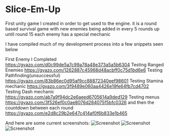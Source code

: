 # Slice-Em-Up
First unity game I created in order to get used to the engine.
it is a round based survival game with new enemies being added in every 5 rounds up until round 15
each enemy has a special mechanic

I have compiled much of my development process into a few snippets seen below

First Enemy I Completed
https://gyazo.com/d0c99de5a7c99a78a48e373a5a5b6304
Testing Ranged Enemies
https://gyazo.com/1262887c45968d48acbff0c75d1bd6e6 
Testing Pathfinding(unsuccessful)
 https://gyazo.com/83b86ec0d95af9cc88872340eef98601
Testing Stamina mechanic 
https://gyazo.com/3f9489e060aa4426e19fe64fb7cd4702
Testing Dash mechanic
https://gyazo.com/ab7a9f94dc2e6aeed6705614a9ded129 
Testing menus
https://gyazo.com/3f526ef0c0ae8076d284075f5bfc0326
and then the countdown between each round
https://gyazo.com/e2d8c29b2e647c414af0f6b833e1b465

And here are some current screenshots:
![Screenshot](https://i.imgur.com/OI2GkQh.png "Game 1")
![Screenshot](https://i.imgur.com/hNUMFLm.png "Game 1")
![Screenshot](https://i.imgur.com/hjf52Jk.png "Game 1")

